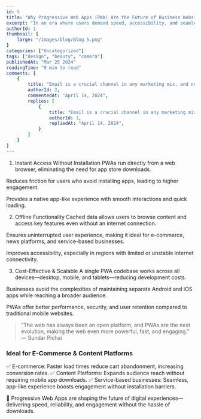 ```yaml
---
id: 5
title: "Why Progressive Web Apps (PWA) Are the Future of Business Websites" 
excerpt: "In an era where users demand speed, accessibility, and seamless experiences, Progressive Web Apps (PWAs) have emerged as a game-changer. A PWA combines the best of websites and mobile apps, offering fast loading, offline access, and an app-like experience without requiring downloads. Businesses leveraging PWAs gain a competitive edge by enhancing user engagement, reducing costs, and improving scalability."
authorId: 1
thumbnail: {
	large: "/images/blog/Blog 5.png" 
}
categories: ["Uncategorized"]
tags: ["design", "beauty", "camera"]
publishedAt: "Mar 25 2024"
readingTime: "9 min to read"
comments: [
	{
		title: "Email is a crucial channel in any marketing mix, and never has this been truer than for today’s entrepreneur. Curious what to say.",
		authorId: 2,
		commentedAt: "April 14, 2024",
		replies: [
			{
				title: "Email is a crucial channel in any marketing mix, and never has this been truer than for today’s entrepreneur. Curious what to say.",
				authorId: 1,
				repliedAt: "April 14, 2024",
			}
		]
	}
]
---
```


1. Instant Access Without Installation
PWAs run directly from a web browser, eliminating the need for app store downloads.

Reduces friction for users who avoid installing apps, leading to higher engagement.

Provides a native app-like experience with smooth interactions and quick loading.

2. Offline Functionality
Cached data allows users to browse content and access key features even without an internet connection.

Ensures uninterrupted user experience, making it ideal for e-commerce, news platforms, and service-based businesses.

Improves accessibility, especially in regions with limited or unstable internet connectivity.

3. Cost-Effective & Scalable
A single PWA codebase works across all devices—desktop, mobile, and tablets—reducing development costs.

Businesses avoid the complexities of maintaining separate Android and iOS apps while reaching a broader audience.

PWAs offer better performance, security, and user retention compared to traditional mobile websites.

> “The web has always been an open platform, and PWAs are the next evolution, making the web even more powerful, fast, and engaging.” — Sundar Pichai

### Ideal for E-Commerce & Content Platforms

✅ E-commerce: Faster load times reduce cart abandonment, increasing conversion rates.
✅ Content Platforms: Expands audience reach without requiring mobile app downloads.
✅ Service-based businesses: Seamless, app-like experience boosts engagement without installation barriers.

🚀 Progressive Web Apps are shaping the future of digital experiences—delivering speed, reliability, and engagement without the hassle of downloads.

